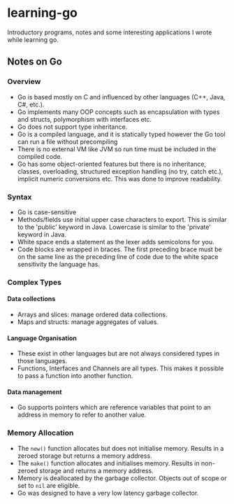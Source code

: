 # learning-go

Introductory programs, notes and some interesting applications I wrote while learning go.

## Notes on Go
### Overview
- Go is based mostly on C and influenced by other languages (C++, Java, C#, etc.).
- Go implements many OOP concepts such as encapsulation with types and structs, polymorphism with interfaces etc.
- Go does not support type inheritance.
- Go is a compiled language, and it is statically typed however the Go tool can run a file without precompiling
- There is no external VM like JVM so run time must be included in the compiled code.
- Go has some object-oriented features but there is no inheritance, classes, overloading, structured exception handling (no try, catch etc.), implicit numeric conversions etc. This was done to improve readability.

### Syntax
- Go is case-sensitive
- Methods/fields use initial upper case characters to export. This is similar to the 'public' keyword in Java. Lowercase is similar to the 'private' keyword in Java.
- White space ends a statement as the lexer adds semicolons for you.
- Code blocks are wrapped in braces. The first preceding brace must be on the same line as the preceding line of code due to the white space sensitivity the language has.

### Complex Types
#### Data collections
- Arrays and slices: manage ordered data collections.
- Maps and structs: manage aggregates of values.

#### Language Organisation
- These exist in other languages but are not always considered types in those languages.
- Functions, Interfaces and Channels are all types. This makes it possible to pass a function into another function.

#### Data management
- Go supports pointers which are reference variables that point to an address in memory to refer to another value.

### Memory Allocation
- The ```new()``` function allocates but does not initialise memory. Results in a zeroed storage but returns a memory address.
- The ```make()``` function allocates and initialises memory. Results in non-zeroed storage and returns a memory address.
- Memory is deallocated by the garbage collector. Objects out of scope or set to ```nil``` are eligible.
- Go was designed to have a very low latency garbage collector.
